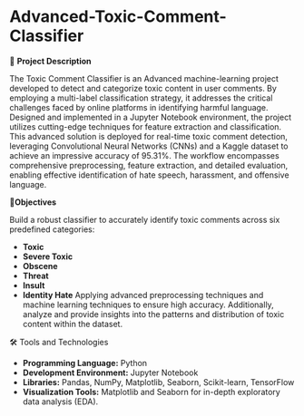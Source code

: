 # Advanced-Toxic-Comment-Classifier

📜 **Project Description**
 
The Toxic Comment Classifier is an Advanced machine-learning project developed to detect and categorize toxic content in user comments. By employing a multi-label classification strategy, it addresses the critical challenges faced by online platforms in identifying harmful language. Designed and implemented in a Jupyter Notebook environment, the project utilizes cutting-edge techniques for feature extraction and classification.
This advanced solution is deployed for real-time toxic comment detection, leveraging Convolutional Neural Networks (CNNs) and a Kaggle dataset to achieve an impressive accuracy of 95.31%. The workflow encompasses comprehensive preprocessing, feature extraction, and detailed evaluation, enabling effective identification of hate speech, harassment, and offensive language.

🎯**Objectives**

Build a robust classifier to accurately identify toxic comments across six predefined categories:
- **Toxic**  
- **Severe Toxic** 
- **Obscene**  
- **Threat**  
- **Insult**  
- **Identity Hate**
Applying advanced preprocessing techniques and machine learning techniques  to ensure high accuracy. Additionally, analyze and provide insights into the patterns and distribution of toxic content within the dataset.

🛠️ Tools and Technologies
- **Programming Language:** Python  
- **Development Environment:** Jupyter Notebook  
- **Libraries:** Pandas, NumPy, Matplotlib, Seaborn, Scikit-learn, TensorFlow  
- **Visualization Tools:** Matplotlib and Seaborn for in-depth exploratory data analysis (EDA).  






